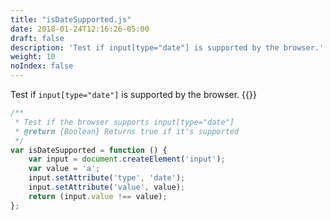 ```yaml
---
title: "isDateSupported.js"
date: 2018-01-24T12:16:26-05:00
draft: false
description: 'Test if input[type="date"] is supported by the browser.'
weight: 10
noIndex: false
---
```


Test if `input[type="date"]` is supported by the browser. {{<learn-how url="https://gomakethings.com/how-to-check-if-a-browser-supports-native-input-date-pickers/">}}

```js
/**
 * Test if the browser supports input[type="date"]
 * @return {Boolean} Returns true if it's supported
 */
var isDateSupported = function () {
	var input = document.createElement('input');
	var value = 'a';
	input.setAttribute('type', 'date');
	input.setAttribute('value', value);
	return (input.value !== value);
};
```